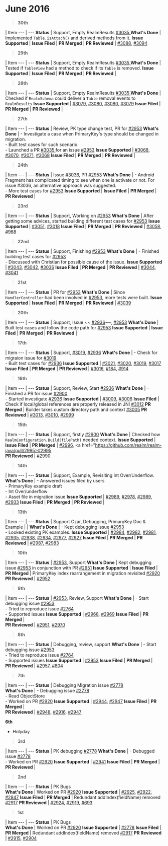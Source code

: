 # June 2016

> **30th**

  | Item
--- | --- 
**Status** |  Support, Empty RealmResults <a href="https://github.com/realm/realm-java/pull/3035">#3035 </a>
**What's Done** | Implemented `Table.isAttach()` and derived methods from it.
**Issue Supported** | 
**Issue Filed** | 
**PR Merged** | 
**PR Reviewed** | <a href="https://github.com/realm/realm-java/pull/3088">#3088</a>, <a href="https://github.com/realm/realm-java/pull/3094">#3094</a>

> **29th**

  | Item
--- | --- 
**Status** | Support, Empty RealmResults <a href="https://github.com/realm/realm-java/pull/3035">#3035 </a>
**What's Done** | Tested if `TableView` had a method to check if its `Table` is removed.
**Issue Supported** | 
**Issue Filed** | 
**PR Merged** | 
**PR Reviewed** | 

> **28th**

  | Item
--- | --- 
**Status** | Support, Empty RealmResults <a href="https://github.com/realm/realm-java/pull/3035">#3035 </a>
**What's Done** | Checked if `RealmSchema` could deliver a `Table` removal events to `RealmResults`
**Issue Supported** | <a href="https://github.com/realm/realm-java/issues/3079">#3079</a>, <a href="https://github.com/realm/realm-java/issues/3080">#3080</a>, <a href="https://github.com/realm/realm-java/issues/3080">#3080</a>, <a href="https://github.com/realm/realm-java/issues/3079">#3079</a>
**Issue Filed** | 
**PR Merged** | 
**PR Reviewed** | 

> **27th**

  | Item
--- | --- 
**Status** | Review, PK type change test, PR for <a href="https://github.com/realm/realm-java/issues/2953">#2953</a>
**What's Done** | - Investigate a case when PrimaryKey's type should be changed in migration.<br/>- Built test cases for such scenario.<br/>- Launched a PR <a href="https://github.com/realm/realm-java/pull/3035">#3035 </a> for an issue <a href="https://github.com/realm/realm-java/issues/2953">#2953</a>
**Issue Supported** | <a href="https://github.com/realm/realm-java/issues/3068">#3068</a>, <a href="https://github.com/realm/realm-java/issues/3070">#3070</a>, <a href="https://github.com/realm/realm-java/issues/3071">#3071</a>, <a href="https://github.com/realm/realm-java/issues/3068">#3068</a>
**Issue Filed** | 
**PR Merged** | 
**PR Reviewed** | 

> **24th**

  | Item
--- | --- 
**Status** | Issue <a href="https://github.com/realm/realm-java/issues/3036">#3036</a>, PR <a href="https://github.com/realm/realm-java/issues/2953">#2953</a>
**What's Done** | - Android Fragment has complicated timing to see when one is activate or not. For issue #3036, an alternative approach was suggested.<br/>- More test cases for <a href="https://github.com/realm/realm-java/issues/2953">#2953</a>
**Issue Supported** | 
**Issue Filed** | 
**PR Merged** | 
**PR Reviewed** | 

> **23rd**

  | Item
--- | --- 
**Status** | Support, Working on <a href="https://github.com/realm/realm-java/issues/2953">#2953</a>
**What's Done** | After getting some advices, started building different test cases for <a href="https://github.com/realm/realm-java/issues/2953">#2953</a>
**Issue Supported** | <a href="https://github.com/realm/realm-java/issues/3051">#3051</a>, <a href="https://github.com/realm/realm-java/issues/3018">#3018</a>
**Issue Filed** | 
**PR Merged** | 
**PR Reviewed** |  <a href="https://github.com/realm/realm-java/pull/3058">#3058</a>, <a href="https://github.com/realm/realm.io-middleman/pull/968">#968</a>

> **22nd**

  | Item
--- | --- 
**Status** | Support, Finishing <a href="https://github.com/realm/realm-java/issues/2953">#2953</a>
**What's Done** | - Finished building test cases for <a href="https://github.com/realm/realm-java/issues/2953">#2953</a><br/>- Discussed with Christian for possible cause of the issue.
**Issue Supported** | <a href="https://github.com/realm/realm-java/issues/3043">#3043</a>, <a href="https://github.com/realm/realm-java/issues/3042">#3042</a>, <a href="https://github.com/realm/realm-java/issues/3036">#3036</a>
**Issue Filed** | 
**PR Merged** | 
**PR Reviewed** | <a href="https://github.com/realm/realm-java/pull/3044">#3044</a>, <a href="https://github.com/realm/realm-java/pull/3041">#3041</a>

> **21st**

  | Item
--- | --- 
**Status** |  PR for <a href="https://github.com/realm/realm-java/issues/2953">#2953</a>
**What's Done** | Since `HandlerController` had been involved in <a href="https://github.com/realm/realm-java/issues/2953">#2953</a>, more tests were built.
**Issue Supported** | 
**Issue Filed** | 
**PR Merged** | 
**PR Reviewed** | <a href="https://github.com/realm/realm-java/pull/3039">#3039</a>

> **20th**

  | Item
--- | --- 
**Status** | Support, Issue ~~ <a href="https://github.com/realm/realm-java/issues/2936">#2936</a>~~, <a href="https://github.com/realm/realm-java/issues/2953">#2953</a>
**What's Done** | Built test cases and follow the code path for <a href="https://github.com/realm/realm-java/issues/2953">#2953</a>
**Issue Supported** | 
**Issue Filed** | 
**PR Merged** | 
**PR Reviewed** | 

> **17th**

  | Item
--- | --- 
**Status** | Support, <a href="https://github.com/realm/realm-java/issues/3019">#3019</a>, <a href="https://github.com/realm/realm-java/issues/2936">#2936</a>
**What's Done** | - Check for migraion issue for <a href="https://github.com/realm/realm-java/issues/3019">#3019</a><br/>- Built test cases for <a href="https://github.com/realm/realm-java/issues/2936">#2936</a>
**Issue Supported** | <a href="https://github.com/realm/realm-java/issues/3021">#3021</a>, <a href="https://github.com/realm/realm-java/issues/3020">#3020</a>, <a href="https://github.com/realm/realm-java/issues/3019">#3019</a>, <a href="https://github.com/realm/realm-java/issues/3017">#3017</a>
**Issue Filed** | 
**PR Merged** | 
**PR Reviewed** | <a href="https://github.com/realm/realm-java/pull/3016">#3016</a>, <a href="https://github.com/realm/realm-browser-osx/pull/184">#184</a>, <a href="https://github.com/realm/realm.io-middleman/pull/914">#914</a>

> **16th**

  | Item
--- | --- 
**Status** | Support, Review, Start <a href="https://github.com/realm/realm-java/issues/2936">#2936</a>
**What's Done** | - Finished a PR for issue <a href="https://github.com/realm/realm-java/pull/2900">#2900</a><br/>- Started investigate <a href="https://github.com/realm/realm-java/issues/2936">#2936</a>
**Issue Supported** | <a href="https://github.com/realm/realm-java/issues/3009">#3009</a>, <a href="https://github.com/realm/realm-java/issues/3006">#3006</a>
**Issue Filed** | Check if local/global references are properly released in JNI <a href="https://github.com/realm/realm-java/issues/3012">#3012</a>
**PR Merged** | Builder takes custom directory path and context <a href="https://github.com/realm/realm-java/pull/3005">#3005</a>
**PR Reviewed** | <a href="https://github.com/realm/realm-java/pull/3013">#3013</a>, <a href="https://github.com/realm/realm-java/pull/3010">#3010</a>, <a href="https://github.com/realm/realm-java/pull/2999">#2999</a>

> **15th**

  | Item
--- | --- 
**Status** |  Support, firstly <a href="https://github.com/realm/realm-java/pull/2900">#2900</a>
**What's Done** | Checked how `RealmConfiguration.Build(filePath)` needed context.
**Issue Supported** | 
**Issue Filed** | 
**PR Merged** | <a href="https://github.com/realm/realm-java/pull/2996">#2996</a>, <a href="https://github.com/realm/realm-java/pull/2995>#2995</a>  
**PR Reviewed** | <a href="https://github.com/realm/realm-java/pull/2990">#2990</a>

> **14th**

  | Item
--- | --- 
**Status** | Support, Example, Revisiting Int Over/Underflow.
**What's Done** | - Answered issues filed by users<br/>- PrimaryKey example draft<br/>- Int Over/underflow<br/>- Asset file in migration issue
**Issue Supported** | <a href=https://github.com/realm/realm-java/issues/2989>#2989</a>, <a href=https://github.com/realm/realm-java/issues/2978>#2978</a>, <a href=https://github.com/realm/realm-java/issues/2989>#2989</a>, <a href="https://github.com/realm/realm-java/issues/2933">#2933</a>
**Issue Filed** | 
**PR Merged** | 
**PR Reviewed** | 

> **13th**

  | Item
--- | --- 
**Status** | Support Czar, Debugging,  PrimaryKey Doc & Example | | 
**What's Done** | - Kept debugging issue <a href=https://github.com/realm/realm-java/issues/2953>#2953</a><br/>- Looked existing PK examples.
**Issue Supported** | <a href=https://github.com/realm/realm-java/issues/2984>#2984</a>, <a href=https://github.com/realm/realm-java/issues/2982>#2982</a>, <a href=https://github.com/realm/realm-java/issues/2981>#2981</a>, <a href=https://github.com/realm/realm-java/issues/2935>#2935</a>, <a href=https://github.com/realm/realm-java/issues/2938>#2938</a>, <a href="https://github.com/realm/realm-java/issues/2934">#2934</a>, <a href=https://github.com/realm/realm-java/pull/2977>#2977</a>, <a href="https://github.com/realm/realm-java/issues/2927">#2927</a>
**Issue Filed** | 
**PR Merged** | 
**PR Reviewed** | <a href=https://github.com/realm/realm-java/pull/2987>#2987</a>, <a href=https://github.com/realm/realm-java/pull/2983>#2983</a>

> **10th**

  | Item
--- | --- 
**Status** | <a href=https://github.com/realm/realm-java/issues/2953>#2953</a>, Support 
**What's Done** | Kept debugging issue <a href=https://github.com/realm/realm-java/issues/2953>#2953</a> in conjunction with PR <a href=https://github.com/realm/realm-java/issues/2951>#2951</a>
**Issue Supported** | 
**Issue Filed** | 
**PR Merged** | PrimaryKey index rearrangement in migration revisited <a href=https://github.com/realm/realm-java/pull/2920>#2920</a> 
**PR Reviewed** | <a href=https://github.com/realm/realm-java/pull/2952>#2952</a>

> **9th**

  | Item
--- | --- 
**Status** | <a href=https://github.com/realm/realm-java/issues/2953>#2953</a>, Review, Support 
**What's Done** | - Start debugging issue <a href=https://github.com/realm/realm-java/issues/2953>#2953</a><br/>- Tried to reproduce issue <a href=https://github.com/realm/realm-java/issues/2764>#2764</a><br/>- Supported issues
**Issue Supported** | <a href=https://github.com/realm/realm-java/issues/2968>#2968</a>, <a href="https://github.com/realm/realm-java/issues/2969">#2969</a>
**Issue Filed** | 
**PR Merged** |  
**PR Reviewed** | <a href=https://github.com/realm/realm-java/pull/2951>#2951</a>, <a href="https://github.com/realm/realm-java/pull/2970">#2970</a>

> **8th**

  | Item
--- | --- 
**Status** | Debugging, review, support 
**What's Done** | - Start debugging issue <a href=https://github.com/realm/realm-java/issues/2953>#2953</a><br/>- Tried to reproduce issue <a href=https://github.com/realm/realm-java/issues/2764>#2764</a><br/>- Supported issues
**Issue Supported** | <a href="https://github.com/realm/realm-java/issues/2953">#2953</a>
**Issue Filed** | 
**PR Merged** |  
**PR Reviewed** | <a href=https://github.com/realm/realm-java/pull/2957>#2957</a>, <a href="https://github.com/realm/realm.io-middleman/pull/804">#804</a>

> **7th**

  | Item
--- | --- 
**Status** | Debugging Migration issue <a href=https://github.com/realm/realm-java/issues/2778>#2778</a>  
**What's Done** | - Debugging issue <a href=https://github.com/realm/realm-java/issues/2778>#2778</a><br/>- Read ObjectStore<br/>- Worked on PR <a href=https://github.com/realm/realm-java/pull/2920>#2920</a>
**Issue Supported** | <a href="https://github.com/realm/realm-java/issues/2944">#2944</a>, <a href="https://github.com/realm/realm-java/issues/2947">#2947</a>
**Issue Filed** | 
**PR Merged** |  
**PR Reviewed** | <a href=https://github.com/realm/realm-java/pull/2948>#2948</a>, <a href=https://github.com/realm/realm-java/pull/2916>#2916</a>, <a href=https://github.com/realm/realm-java/pull/2947>#2947</a>

**6th**

- Holyday

> **3rd**

  | Item
--- | --- 
**Status** | PK debugging <a href=https://github.com/realm/realm-java/pull/2778>#2778</a>
**What's Done** | - Debugged issue <a href=https://github.com/realm/realm-java/issues/2778>#2778</a><br/>- Worked on PR <a href=https://github.com/realm/realm-java/pull/2920>#2920</a>
**Issue Supported** | <a href="https://github.com/realm/realm-java/issues/2941">#2941</a>
**Issue Filed** | 
**PR Merged** | 
**PR Reviewed** |

> **2nd**

  | Item
--- | --- 
**Status** | PK Bugs  
**What's Done** | Worked on PR <a href=https://github.com/realm/realm-java/pull/2920>#2920</a>
**Issue Supported** | <a href="https://github.com/realm/realm-java/issues/2925">#2925</a>, <a href="https://github.com/realm/realm-java/issues/2922">#2922</a>, <a href="https://github.com/realm/realm-java/issues/2847">#2847</a>
**Issue Filed** | 
**PR Merged** | Redundant addIndex(fieldName) removed <a href=https://github.com/realm/realm-java/pull/2917>#2917</a>
**PR Reviewed** | <a href=https://github.com/realm/realm-java/pull/2924>#2924</a>, <a href=https://github.com/realm/realm-java/pull/2919>#2919</a>, <a href="https://github.com/realm/realm.io-middleman/pull/693">#693</a>

> **1st**

  | Item
--- | --- 
**Status** | PK Bugs  
**What's Done** | Worked on PR <a href=https://github.com/realm/realm-java/pull/2920>#2920</a>
**Issue Supported** | <a href="https://github.com/realm/realm-java/issues/2778">#2778</a>
**Issue Filed** | 
**PR Merged** | Redundant addIndex(fieldName) removed <a href="https://github.com/realm/realm-java/pull/2917">#2917</a>
**PR Reviewed** | <a href=https://github.com/realm/realm-java/pull/2915>#2915</a>, <a href="https://github.com/realm/realm-java/pull/2904">#2904</a>
